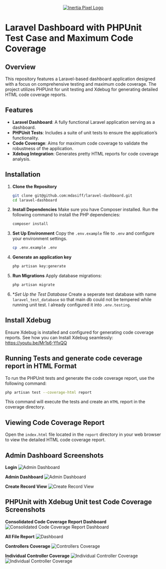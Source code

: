 <p align="center">
    <a href="https://www.inertiapixel.com/" target="_blank">
      <img src="public/images/logo/logo.png" alt="Inertia Pixel Logo" />
    </a>
</p>

# Laravel Dashboard with PHPUnit Test Case and Maximum Code Coverage

## Overview

This repository features a Laravel-based dashboard application designed with a focus on comprehensive testing and maximum code coverage. The project utilizes PHPUnit for unit testing and Xdebug for generating detailed HTML code coverage reports.

## Features

- **Laravel Dashboard**: A fully functional Laravel application serving as a dashboard.
- **PHPUnit Tests**: Includes a suite of unit tests to ensure the application’s functionality.
- **Code Coverage**: Aims for maximum code coverage to validate the robustness of the application.
- **Xdebug Integration**: Generates pretty HTML reports for code coverage analysis.

## Installation

1. **Clone the Repository**

   ```bash
   git clone git@github.com:mdasiff/laravel-dashboard.git
   cd laravel-dashboard
2. **Install Dependencies**
Make sure you have Composer installed. Run the following command to install the PHP dependencies:
    ```bash
    composer install
3. **Set Up Environment**
Copy the `.env.example` file to `.env` and configure your environment settings.
    ```bash
    cp .env.example .env
4. **Generate an application key**
    ```bash
    php artisan key:generate
5. **Run Migrations**
Apply database migrations:
    ```bash
    php artisan migrate

6. **Set Up the Test Database*
Create a seperate test database with name `laravel_test_database` so that main db could not be tempered while running unit test.
I already configured it into `.env.testing`. 

## Install Xdebug
Ensure Xdebug is installed and configured for generating code coverage reports.
See how you can Install Xdebug seamlessly: https://youtu.be/Mr1s6-YfxQQ

## Running Tests and generate code ceverage report in HTML Format
To run the PHPUnit tests and generate the code coverage report, use the following command:
```bash
php artisan test --coverage-html report
```
This command will execute the tests and create an `HTML` report in the coverage directory.

## Viewing Code Coverage Report
Open the `index.html` file located in the `report` directory in your web browser to view the detailed HTML code coverage report.

## Admin Dashboard Screenshots

**Login**
![Admin Dashboard](public/screenshots/login.png)

**Admin Dashboard**
![Admin Dashboard](public/screenshots/admin-dashboard.png)

**Create Record View**
![Create Record View](public/screenshots/create.png)

## PHPUnit with Xdebug Unit test Code Coverage Screenshots

**Consolidated Code Coverage Report Dashboard**
![Consolidated Code Coverage Report Dashboard](public/screenshots/dashboard.png)

**All File Report**
![Dashboard](public/screenshots/all-file-report.png)


**Controllers Coverage**
![Controllers Coverage](public/screenshots/controller-coverage.png)

**Individual Controller Coverage**
![Individual Controller Coverage](public/screenshots/individual-controller-code-coverage-1.png)
![Individual Controller Coverage](public/screenshots/individual-controller-code-coverage.png)